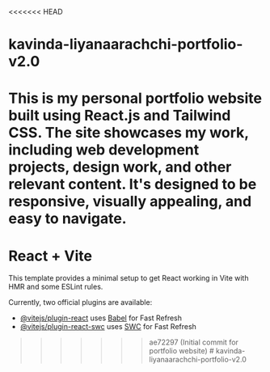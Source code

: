 <<<<<<< HEAD
# kavinda-liyanaarachchi-portfolio-v2.0
This is my personal portfolio website built using React.js and Tailwind CSS. The site showcases my work, including web development projects, design work, and other relevant content. It's designed to be responsive, visually appealing, and easy to navigate.
=======
# React + Vite

This template provides a minimal setup to get React working in Vite with HMR and some ESLint rules.

Currently, two official plugins are available:

- [@vitejs/plugin-react](https://github.com/vitejs/vite-plugin-react/blob/main/packages/plugin-react/README.md) uses [Babel](https://babeljs.io/) for Fast Refresh
- [@vitejs/plugin-react-swc](https://github.com/vitejs/vite-plugin-react-swc) uses [SWC](https://swc.rs/) for Fast Refresh
>>>>>>> ae72297 (Initial commit for portfolio website)
#   k a v i n d a - l i y a n a a r a c h c h i - p o r t f o l i o - v 2 . 0  
 